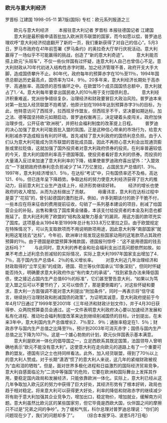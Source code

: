### 欧元与意大利经济
罗晋标  江建国
1998-05-11
第7版(国际)
专栏：欧元系列报道之三

　　欧元与意大利经济
　　本报驻意大利记者  罗晋标  本报驻德国记者  江建国
　　意大利是最积极申请首批加入欧洲货币联盟的国家，而今如愿以偿，普罗迪总理欢呼“意大利经济彻底翻开了新的一页，我们重新获得了对自己的信心”。5月3日，罗马市政府在41年前签署《罗马条约》的奥拉奇大厅举行庆祝活动。意大利赢得了一场似乎不可能赢得的挑战，创造了“新的意大利奇迹”。
　　意大利能否搭上欧元“头班车”，不仅一些伙伴国有过怀疑，连意大利人自己也曾信心不足。意大利财政从70年代初进入结构性赤字时期，加之经济管理不善，政府开支大手大脚，造成国债攀升不止。80年代，政府每年的预算赤字在10％至11％，1994年国债总额达历史最高点，国债率为124．9％。20多年来，意大利经济长期处于高赤字、高通胀率、高国债的恶性循环之中。在欧盟15个成员国国债总额中，意大利就占了1／4。意大利每年要拿出国民收入的10％用于支付国债利息。
　　意大利经济积重难返，党派纷争错综复杂，治理经济和财政要冒巨大政治风险。普罗迪本来对第一批加入经货联盟不抱希望，他原计划在1998年达到预算赤字3％的目标，为此，他特意访问了西班牙，拉西班牙作盟友，但西班牙不干，坚决要如期达标。加之法、德等国坚持欧元如期启动，普罗迪权衡再三，决定硬着头皮闯关。政府加快治理步伐，公开征收“欧洲税”，并把社会福利制度的改革提上日程。
　　普罗迪的决心加强了意大利可能首批入盟的氛围。正是这种信心带来的市场行为，给意大利削减赤字造成相当有利的环境。首先减轻了意大利政府的国债利息负担。由于人们认为意大利可能成为货币联盟的首批成员国，因此不再担心意大利会出现通货膨胀或里拉贬值，这就加强了国外投资者对意大利政府债券的投资。在利率普遍较低的今天，意大利的国债利率高于德国等国，使投资者看好意大利的债券。而投资的大量涌入反过来加速了意大利利率的下降，结果使普罗迪政府喜出望外：“入盟效应”一下就把政府债券利息负担减少了14.7万亿里拉，占国民生产总值的1．3％。1997年，意大利经济增长1．5％，在达标“考试”中，只有国债率还不及格，高达121．6％，但已连年呈下降趋势。争取达标的努力使意大利经济获得了巨大的推动力，目前意大利工业生产连续上升，经济形势继续好转。
　　经济的增长也使政府的收入增加，从而为达标做出了贡献。
　　毋庸讳言，意大利在达标过程中是耍了“花招”的，曾引起德国的激烈批评。例如，许多到期该付的款子干脆不付，一些本应在将来征收的费用提前征收，勾销了一系列基本建设的项目，削减了给国营企业的补贴，出售和重估了国库黄金储备，本该支付给投资者的本金及利息也都拖延了。意大利还利用了欧盟的“结构及凝聚力基金”的漏洞，用这方面的款项充实了国库。这项基金从1994年至1999年总计有333.8万亿里拉之巨。由于欧盟规定在特殊情况下，可以先支取款项而不用说明款项用途，因此意大利等“南部国家”就利用这笔钱去“达标”。今年初，欧洲审计局发现这些国家动用的这笔款项占其政府预算的1％。由于德国是欧盟预算净摊款国，德国报刊惊呼：“这不是用德国的钱去达标吗？”
　　与此同时，意大利的养老金和社会福利支出过高问题依然如故。如果不考虑上述利息负担减轻的实际情况，实际上意大利1997年国家支出增加了4．7％，高于国内生产总值4．2％的名义增长率。
　　对意大利近几年治理经济和财政取得的“立竿见影”的成效，德国、荷兰等伙伴国承认“印象深刻”，但同时怀疑能否持久，明确要求意大利政府作出“有约束力的承诺”，“找到紧急办法来降低国债，使之接近占国内生产总值60％的标准”，它们甚至警告意大利，“如果以为笃定入盟之后可以不要节约了，又可以借债了，那是要倒霉的”。对这些怀疑和要求，意大利一方面强调不能对意大利提出“附加条件”，同时一再表示将“信守诺言，继续执行治理财政和削减国债的政策”。为证明其诚意，意大利政府提前于今年4月17日通过了1999年至2001年《三年经济和财政计划文件》，并于4月30日获得参、众两院预算委员会通过。这一文件表明意大利政府决心要以加速经济发展和私有化进程、推动社会福利制度改革来达到继续削减国债的目标。计划提出，在未来3年中，意大利国内生产总值增长2．7％至2．9％；通胀率稳定在1．5％；财政赤字与国内生产总值之比降至1％，预计到2003年可消灭赤字；国债与国内生产总值之比下降为107％。这是一个雄心勃勃的计划，欧元伙伴国表示基本满意。
　　意大利是欧洲一体化的倡导国之一，立足西欧系其既定国策，法国领导人曾明确地表示“欧元不能没有意大利”。这使意大利在走向欧元的道路上有了一个重要可靠的盟友。德国有识之士也持同样看法。此外，加入经货联盟，得到了70％以上的意大利人赞成。对于长期“潇洒”惯了的意大利人来说，这几年的紧缩财政被视为“血和泪的牺牲”。但是，面对世界多极化进程和日益激烈的国际经济贸易竞争，意大利自感面临沦为“二流中等强国”的危险，它要在欧洲和国际舞台上发挥其作用，要稳定国内政局和发展经济，只能依靠欧洲一体化。实际上，意大利已经从这几年争取加入欧元区的努力中获得了巨大好处，其经济形势有了根本好转，政局也趋于相对稳定。将来意大利可以获得更大好处，利率的降低和财政赤字的继续减少将有助于意大利加强其企业竞争力，增加出口，稳定物价，增加就业，缓解南方问题。意大利虽然比欧元区的某些国家穷，但它毕竟是西欧大国，伙伴国之间的摩擦只不过是“兄弟之间的争吵”。为了缓和气氛，科尔总理对普罗迪总理说：“你们的问题现在少了，我们的问题却多了”。
　　（综合本报罗马、波恩5月7日电）
